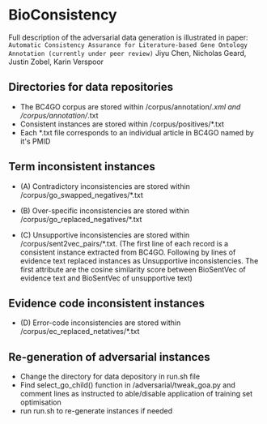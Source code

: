 # BioConsistency

Full description of the adversarial data generation is illustrated in paper:
`Automatic Consistency Assurance for Literature-based Gene Ontology Annotation (currently under peer review)`
Jiyu Chen, Nicholas Geard, Justin Zobel, Karin Verspoor

## Directories for data repositories
- The BC4GO corpus are stored within /corpus/annotation/*.xml and /corpus/annotation/*.txt
- Consistent instances are stored within /corpus/positives/*.txt
- Each *.txt file corresponds to an individual article in BC4GO named by it's PMID

## Term inconsistent instances
- (A) Contradictory inconsistencies are stored within /corpus/go_swapped_negatives/*.txt

- (B) Over-specific inconsistencies are stored within /corpus/go_replaced_negatives/*.txt

- (C) Unsupportive inconsistencies are stored within /corpus/sent2vec_pairs/*.txt. (The first line of each record is a consistent instance extracted from BC4GO. Following by lines of evidence text replaced instances as Unsupportive   inconsistencies. The first attribute are the cosine similarity score between BioSentVec of evidence text and BioSentVec of unsupportive text)

## Evidence code inconsistent instances
- (D) Error-code inconsistencies are stored within /corpus/ec_replaced_netatives/*.txt

## Re-generation of adversarial instances
- Change the directory for data depository in run.sh file
- Find select_go_child() function in /adversarial/tweak_goa.py and comment lines as instructed to able/disable application of training set optimisation
- run run.sh to re-generate instances if needed
